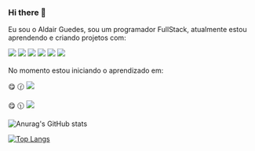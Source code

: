 ### Hi there 👋
 Eu sou o Aldair Guedes, sou um programador FullStack, atualmente estou aprendendo e criando projetos com: 

<img src="https://img.icons8.com/?size=100&id=20909&format=png&color=000000"/> 

<img src="https://img.icons8.com/?size=100&id=21278&format=png&color=000000"/> 

<img src="https://img.icons8.com/?size=100&id=Nkym0Ujb8VGI&format=png&color=000000"/>
<img src="https://img.icons8.com/?size=100&id=123603&format=png&color=000000"/>
<img src="https://img.icons8.com/?size=100&id=54087&format=png&color=000000  "/>
<img src="https://img.icons8.com/?size=100&id=bosfpvRzNOG8&format=png&color=000000"/>
<br> 
<br>
   No momento estou iniciando o aprendizado em:

  :yum: :clock130: <img src="https://img.shields.io/badge/JavaScript-F7DF1E?style=for-the-badge&logo=javascript&logoColor=blac"/>
  
   :yum:  :clock1130: <img src="https://img.shields.io/badge/React-20232A?style=for-the-badge&logo=react&logoColor=61DAF"/>
   

![Anurag's GitHub stats](https://github-readme-stats.vercel.app/api?username=Silvaguedes&show_icons=true&theme=transparent)   

[![Top Langs](https://github-readme-stats.vercel.app/api/top-langs/?username=Silvaguedes)](https://github.com/anuraghazra/github-readme-stats)











